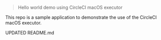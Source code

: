 > Hello world demo using CircleCI macOS executor

This repo is a sample application to demonstrate the use of the CircleCI macOS executor. 

UPDATED README.md